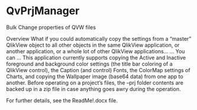 # QvPrjManager
Bulk Change properties of QVW files

Overview
What if you could automatically copy the settings from a “master” QlikView object to all other objects in the same QlikView application, or another application, or a whole lot of other QlikView applications…
… You can …
This application currently supports copying the Active and Inactive foreground and background color settings (the title bar coloring of a QlikView control), the Caption (and control) Fonts, the ColorMap settings of Charts, and copying the Wallpaper image (base64 data) from one app to another.
Before operating on a project’s files, the –prj folder contents are backed up in a zip file in case anything goes awry during the operation.

For further details, see the ReadMe!.docx file.
